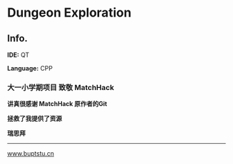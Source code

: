# Dungeon Exploration
## Info.

**IDE:** QT

**Language:** CPP

### 大一小学期项目 致敬 MatchHack

**讲真很感谢 MatchHack 原作者的Git**

**拯救了我提供了资源**

**瑞思拜**

---
www.buptstu.cn
